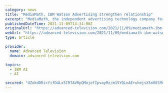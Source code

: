 ```yaml
---
category: news
title: "MediaMath, IBM Watson Advertising strengthen relationship"
excerpt: "MediaMath, the independent advertising technology company for leading brands and agencies, has integrated its demand side platform (DSP) with IBM Watson Adverti"
publishedDateTime: 2021-11-09T14:34:00Z
originalUrl: "https://advanced-television.com/2021/11/09/mediamath-ibm-watson-advertising-strengthen-relationship/"
webUrl: "https://advanced-television.com/2021/11/09/mediamath-ibm-watson-advertising-strengthen-relationship/"
type: article

provider:
  name: Advanced Television
  domain: advanced-television.com

topics:
  - IBM AI
  - AI

secured: "UZokdDRicYifD4Lx5IR7AVRpQMojofIpvayMz/m15YQLnAE+uhejsX5o08lMCmrnfEd5GAopd+pOeEGdFKAttZdCa8k1UYMPGDkx3S9zG9mpXm/Qy6sl2TX8lfkrhZRmw9jQrdfPp6C2grGOH2AZb7ubqQ6fe7qUgdX3g5ZcKF9Zsr6ocpMwOSHh1tWIawn3Xjj6SK03RZRWoY7fv9gJy6pYilfdGGDgk+1dxaL1RBSjOEMV9kc8IR/jzZ6XmQ6Hcysg8Y7FRJ+pJsD6u7X8G7DeXrRhG7U+mOiQBJWOGFyfKZntN8HvzxXi0DuntYZ6vSAHrr8yq5eBf7ULSU7iqcHX+w42fzLUV6eu4QpuKZU=;Ng+64rLihXq13RikwURbnQ=="
---
```


